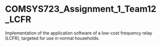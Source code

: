 # COMSYS723_Assignment_1_Team12_LCFR
Implementation of the application software of a low-cost frequency relay (LCFR), targeted for use in normal households.
